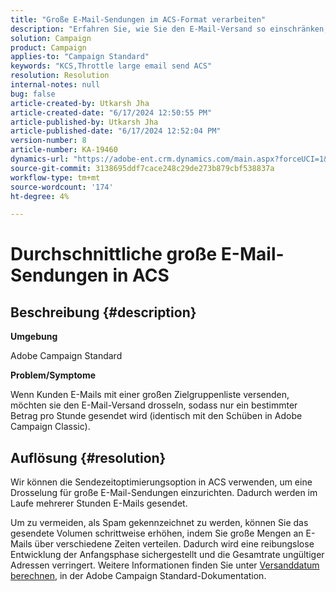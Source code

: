 ```yaml
---
title: "Große E-Mail-Sendungen im ACS-Format verarbeiten"
description: "Erfahren Sie, wie Sie den E-Mail-Versand so einschränken, dass nur ein bestimmter Betrag pro Stunde gesendet wird (identisch mit Schüben in Adobe Campaign Classic)."
solution: Campaign
product: Campaign
applies-to: "Campaign Standard"
keywords: "KCS,Throttle large email send ACS"
resolution: Resolution
internal-notes: null
bug: false
article-created-by: Utkarsh Jha
article-created-date: "6/17/2024 12:50:55 PM"
article-published-by: Utkarsh Jha
article-published-date: "6/17/2024 12:52:04 PM"
version-number: 8
article-number: KA-19460
dynamics-url: "https://adobe-ent.crm.dynamics.com/main.aspx?forceUCI=1&pagetype=entityrecord&etn=knowledgearticle&id=8088c939-a82c-ef11-840a-002248084fbb"
source-git-commit: 3138695ddf7cace248c29de273b879cbf538837a
workflow-type: tm+mt
source-wordcount: '174'
ht-degree: 4%

---
```


# Durchschnittliche große E-Mail-Sendungen in ACS

## Beschreibung {#description}


<b>Umgebung</b>

Adobe Campaign Standard

<b>Problem/Symptome</b>

Wenn Kunden E-Mails mit einer großen Zielgruppenliste versenden, möchten sie den E-Mail-Versand drosseln, sodass nur ein bestimmter Betrag pro Stunde gesendet wird (identisch mit den Schüben in Adobe Campaign Classic).


## Auflösung {#resolution}


Wir können die Sendezeitoptimierungsoption in ACS verwenden, um eine Drosselung für große E-Mail-Sendungen einzurichten. Dadurch werden im Laufe mehrerer Stunden E-Mails gesendet.

Um zu vermeiden, als Spam gekennzeichnet zu werden, können Sie das gesendete Volumen schrittweise erhöhen, indem Sie große Mengen an E-Mails über verschiedene Zeiten verteilen. Dadurch wird eine reibungslose Entwicklung der Anfangsphase sichergestellt und die Gesamtrate ungültiger Adressen verringert. Weitere Informationen finden Sie unter [Versanddatum berechnen](https://experienceleague.adobe.com/docs/campaign-standard/using/testing-and-sending/scheduling-messages/computing-the-sending-date.html), in der Adobe Campaign Standard-Dokumentation.


